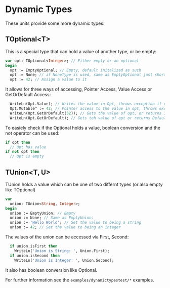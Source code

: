 # Dynamic Types

These units provide some more dynamic types:

## TOptional\<T>
This is a special type that can hold a value of another type, or be empty:
```pascal
var opt: TOptional<Integer>; // Either empty or an optional
begin
  opt := EmptyOptional; // Empty, default initalized as such
  opt := None; // if NoneType is used, same as EmptyOptional just shorter
  opt := 42; // Assign a value to it
```
It allows for three ways of accessing, Pointer Access, Value Access or GetOrDefault Access:
```pascal
  WriteLn(Opt.Value); // Writes the value in Opt, throws exception if empty
  Opt.Mutable^ := 42; // Pointer access to the value in opt, throws exception is empty
  WriteLn(Opt.GetOrDefault(32)); // Gets the value of opt, or returns 32 if empty
  WriteLn(Opt.GetOrDefault); // Gets teh value of opt or returns Default(Integer) if empty
```
To easiely check if the Optional holds a value, boolean conversion and the not operator can be used:
```pascal
if opt then
  // Opt has value
if not opt then
  // Opt is empty
```

## TUnion\<T, U>
TUnion holds a value which can be one of two differnt types (or also empty like TOptional)
```pascal
var
  union: TUnion<String, Integer>;
begin
  union := EmptyUnion; // Empty
  union := None; // Same as EmptyUnion;
  union := 'Hello World'; // Set the value to being a string
  union := 42; // Set the value to being an integer
```
The values of the union can be accessed via First, Second:
```pascal
  if union.isFirst then
    WriteLn('Union is String: ', Union.First);
  if union.isSecond then
    WriteLn('Union is Integer: ', Union.Second);
```
It also has boolean conversion like Optional.

For further information see the `examples/dynamictypestest/*` examples.